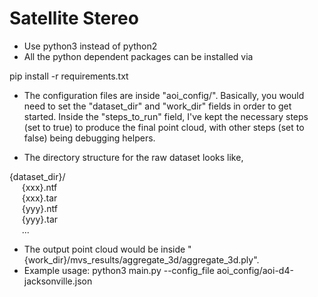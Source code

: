 # Satellite Stereo

* Use python3 instead of python2
* All the python dependent packages can be installed via

pip install -r requirements.txt

* The configuration files are inside "aoi_config/". Basically, you would need to set the "dataset_dir" and "work_dir" fields in order to get started. Inside the "steps_to_run" field, 
I've kept the necessary steps (set to true) to produce the final point cloud, with other steps (set to false) being debugging helpers.

* The directory structure for the raw dataset looks like,

{dataset_dir}/ \
&nbsp;&nbsp;&nbsp;&nbsp;    {xxx}.ntf \
&nbsp;&nbsp;&nbsp;&nbsp;    {xxx}.tar \
&nbsp;&nbsp;&nbsp;&nbsp;    {yyy}.ntf \
&nbsp;&nbsp;&nbsp;&nbsp;    {yyy}.tar \
&nbsp;&nbsp;&nbsp;&nbsp;    ...

* The output point cloud would be inside "{work_dir}/mvs_results/aggregate_3d/aggregate_3d.ply".
* Example usage: python3 main.py --config_file aoi_config/aoi-d4-jacksonville.json


